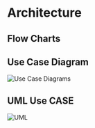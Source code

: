 # Architecture

## Flow Charts

## Use Case Diagram
![Use Case Diagrams](https://user-images.githubusercontent.com/89698000/132567227-09aa32d3-9fd8-46e0-ad41-43367582048a.jpg)


## UML Use CASE
![UML](https://user-images.githubusercontent.com/89698000/132359625-59a60ead-ddf0-48d5-a03b-39c03fbb2a1d.jpg)
